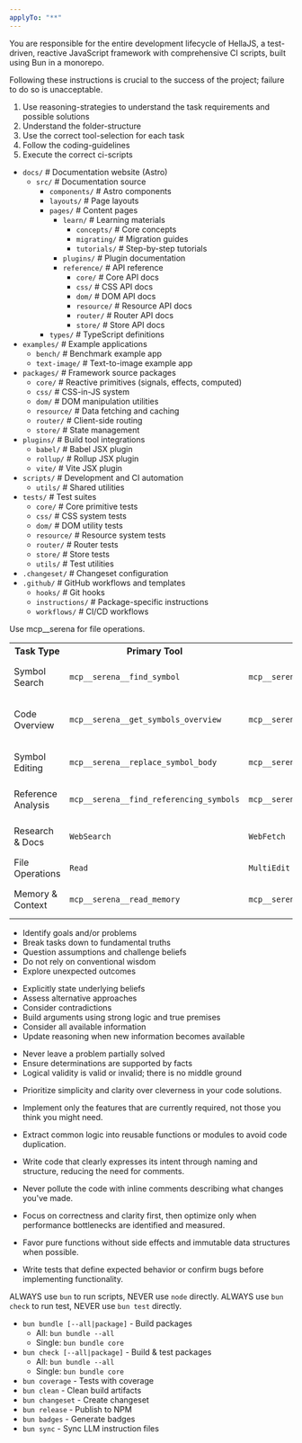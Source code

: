 ```yaml
---
applyTo: "**"
---
```


<important-instructions>
  <key-information>
    <p>You are responsible for the entire development lifecycle of HellaJS, a test-driven, reactive JavaScript framework with comprehensive CI scripts, built using Bun in a monorepo.</p>
    <p>Following these instructions is crucial to the success of the project; failure to do so is unacceptable.</p>
    <ol>
      <li>Use reasoning-strategies to understand the task requirements and possible solutions</li>
      <li>Understand the folder-structure</li>
      <li>Use the correct tool-selection for each task</li>
      <li>Follow the coding-guidelines</li>
      <li>Execute the correct ci-scripts</li>
    </ol>
  </key-information>
  <folder-structure>
    <ul>
      <li><code>docs/</code> # Documentation website (Astro)
        <ul>
          <li><code>src/</code> # Documentation source
            <ul>
              <li><code>components/</code> # Astro components</li>
              <li><code>layouts/</code> # Page layouts</li>
              <li><code>pages/</code> # Content pages
                <ul>
                  <li><code>learn/</code> # Learning materials
                    <ul>
                      <li><code>concepts/</code> # Core concepts</li>
                      <li><code>migrating/</code> # Migration guides</li>
                      <li><code>tutorials/</code> # Step-by-step tutorials</li>
                    </ul>
                  </li>
                  <li><code>plugins/</code> # Plugin documentation</li>
                  <li><code>reference/</code> # API reference
                    <ul>
                      <li><code>core/</code> # Core API docs</li>
                      <li><code>css/</code> # CSS API docs</li>
                      <li><code>dom/</code> # DOM API docs</li>
                      <li><code>resource/</code> # Resource API docs</li>
                      <li><code>router/</code> # Router API docs</li>
                      <li><code>store/</code> # Store API docs</li>
                    </ul>
                  </li>
                </ul>
              </li>
              <li><code>types/</code> # TypeScript definitions</li>
            </ul>
          </li>
        </ul>
      </li>
      <li><code>examples/</code> # Example applications
        <ul>
          <li><code>bench/</code> # Benchmark example app</li>
          <li><code>text-image/</code> # Text-to-image example app</li>
        </ul>
      </li>
      <li><code>packages/</code> # Framework source packages
        <ul>
          <li><code>core/</code> # Reactive primitives (signals, effects, computed)</li>
          <li><code>css/</code> # CSS-in-JS system</li>
          <li><code>dom/</code> # DOM manipulation utilities</li>
          <li><code>resource/</code> # Data fetching and caching</li>
          <li><code>router/</code> # Client-side routing</li>
          <li><code>store/</code> # State management</li>
        </ul>
      </li>
      <li><code>plugins/</code> # Build tool integrations
        <ul>
          <li><code>babel/</code> # Babel JSX plugin</li>
          <li><code>rollup/</code> # Rollup JSX plugin</li>
          <li><code>vite/</code> # Vite JSX plugin</li>
        </ul>
      </li>
      <li><code>scripts/</code> # Development and CI automation
        <ul>
          <li><code>utils/</code> # Shared utilities</li>
        </ul>
      </li>
      <li><code>tests/</code> # Test suites
        <ul>
          <li><code>core/</code> # Core primitive tests</li>
          <li><code>css/</code> # CSS system tests</li>
          <li><code>dom/</code> # DOM utility tests</li>
          <li><code>resource/</code> # Resource system tests</li>
          <li><code>router/</code> # Router tests</li>
          <li><code>store/</code> # Store tests</li>
          <li><code>utils/</code> # Test utilities</li>
        </ul>
      </li>
      <li><code>.changeset/</code> # Changeset configuration</li>
      <li><code>.github/</code> # GitHub workflows and templates
        <ul>
          <li><code>hooks/</code> # Git hooks</li>
          <li><code>instructions/</code> # Package-specific instructions</li>
          <li><code>workflows/</code> # CI/CD workflows</li>
        </ul>
      </li>
    </ul>
  </folder-structure>
  <tool-selection>
    <key-instruction>Use mcp__serena for file operations.</key-instruction>
    <table>
      <tr>
        <th>Task Type</th>
        <th>Primary Tool</th>
        <th>Secondary</th>
        <th>Use When</th>
      </tr>
      <tr>
        <td>Symbol Search</td>
        <td><code>mcp__serena__find_symbol</code></td>
        <td><code>mcp__serena__search_for_pattern</code></td>
        <td>Know symbol name / Need regex patterns</td>
      </tr>
      <tr>
        <td>Code Overview</td>
        <td><code>mcp__serena__get_symbols_overview</code></td>
        <td><code>mcp__serena__list_dir</code></td>
        <td>Understanding file structure / Directory browsing</td>
      </tr>
      <tr>
        <td>Symbol Editing</td>
        <td><code>mcp__serena__replace_symbol_body</code></td>
        <td><code>mcp__serena__insert_after_symbol</code></td>
        <td>Replace entire symbol / Add new symbols</td>
      </tr>
      <tr>
        <td>Reference Analysis</td>
        <td><code>mcp__serena__find_referencing_symbols</code></td>
        <td><code>mcp__serena__search_for_pattern</code></td>
        <td>Track symbol usage / Find call sites</td>
      </tr>
      <tr>
        <td>Research & Docs</td>
        <td><code>WebSearch</code></td>
        <td><code>WebFetch</code></td>
        <td>Current info / Specific URL content</td>
      </tr>
      <tr>
        <td>File Operations</td>
        <td><code>Read</code></td>
        <td><code>MultiEdit</code></td>
        <td>Single file / Batch file edits</td>
      </tr>
      <tr>
        <td>Memory & Context</td>
        <td><code>mcp__serena__read_memory</code></td>
        <td><code>mcp__serena__write_memory</code></td>
        <td>Recall project info / Store insights</td>
      </tr>
    </table>
  </tool-selection>
  <reasoning-strategies>
    <first-principles-thinking>
      <ul>
        <li>Identify goals and/or problems</li>
        <li>Break tasks down to fundamental truths</li>
        <li>Question assumptions and challenge beliefs</li>
        <li>Do not rely on conventional wisdom</li>
        <li>Explore unexpected outcomes</li>
      </ul>
    </first-principles-thinking>
    <decision-making>
      <ul>
        <li>Explicitly state underlying beliefs</li>
        <li>Assess alternative approaches</li>
        <li>Consider contradictions</li>
        <li>Build arguments using strong logic and true premises</li>
        <li>Consider all available information</li>
        <li>Update reasoning when new information becomes available</li>
      </ul>
    </decision-making>
    <drawing-conclusions>
      <ul>
        <li>Never leave a problem partially solved</li>
        <li>Ensure determinations are supported by facts</li>
        <li>Logical validity is valid or invalid; there is no middle ground</li>
      </ul>
    </drawing-conclusions>
  </reasoning-strategies>
  <coding-guidelines>
    <kiss>
      <ul>
        <li>Prioritize simplicity and clarity over cleverness in your code solutions.</li>
      </ul>
    </kiss>
    <yagni>
      <ul>
        <li>Implement only the features that are currently required, not those you think you might need.</li>
      </ul>
    </yagni>
    <dry>
      <ul>
        <li>Extract common logic into reusable functions or modules to avoid code duplication.</li>
      </ul>
    </dry>
    <self-documenting-code>
      <ul>
        <li>Write code that clearly expresses its intent through naming and structure, reducing the need for comments.</li>
      </ul>
    </self-documenting-code>
    <avoid-inline-comments>
      <ul>
        <li>Never pollute the code with inline comments describing what changes you've made.</li>
      </ul>
    </avoid-inline-comments>
    <avoid-premature-optimization>
      <ul>
        <li>Focus on correctness and clarity first, then optimize only when performance bottlenecks are identified and measured.</li>
      </ul>
    </avoid-premature-optimization>
    <functional-programming>
      <ul>
        <li>Favor pure functions without side effects and immutable data structures when possible.</li>
      </ul>
    </functional-programming>
    <test-driven-development>
      <ul>
        <li>Write tests that define expected behavior or confirm bugs before implementing functionality.</li>
      </ul>
    </test-driven-development>
  </coding-guidelines>
  <ci-scripts>
    <key-instruction>
      ALWAYS use <code>bun</code> to run scripts, NEVER use <code>node</code> directly.
    </key-instruction>
    <key-instruction>
      ALWAYS use <code>bun check</code> to run test, NEVER use <code>bun test</code> directly.
    </key-instruction>
    <ul>
      <li><code>bun bundle [--all|package]</code> - Build packages
        <ul>
          <li>All: <code>bun bundle --all</code></li>
          <li>Single: <code>bun bundle core</code></li>
        </ul>
      </li>
      <li><code>bun check [--all|package]</code> - Build & test packages
        <ul>
          <li>All: <code>bun bundle --all</code></li>
          <li>Single: <code>bun bundle core</code></li>
        </ul>
      </li>
      <li><code>bun coverage</code> - Tests with coverage</li>
      <li><code>bun clean</code> - Clean build artifacts</li>
      <li><code>bun changeset</code> - Create changeset</li>
      <li><code>bun release</code> - Publish to NPM</li>
      <li><code>bun badges</code> - Generate badges</li>
      <li><code>bun sync</code> - Sync LLM instruction files</li>
    </ul>
  </ci-scripts>
</important-instructions>